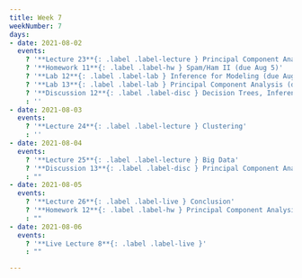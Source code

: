 ```yaml
---
title: Week 7
weekNumber: 7
days:
- date: 2021-08-02
  events:
    ? '**Lecture 23**{: .label .label-lecture } Principal Component Analysis'
    ? '**Homework 11**{: .label .label-hw } Spam/Ham II (due Aug 5)'
    ? '**Lab 12**{: .label .label-lab } Inference for Modeling (due Aug 7)'
    ? '**Lab 13**{: .label .label-lab } Principal Component Analysis (due Aug 7)'
    ? '**Discussion 12**{: .label .label-disc } Decision Trees, Inference'
    : ''
- date: 2021-08-03
  events:
    ? '**Lecture 24**{: .label .label-lecture } Clustering'
    : ''
- date: 2021-08-04
  events:
    ? '**Lecture 25**{: .label .label-lecture } Big Data'
    ? '**Discussion 13**{: .label .label-disc } Principal Component Analysis, Clustering'
    : ""
- date: 2021-08-05
  events:
    ? '**Lecture 26**{: .label .label-live } Conclusion'
    ? '**Homework 12**{: .label .label-hw } Principal Component Analysis (due Aug 9)'
    : ""
- date: 2021-08-06
  events:
    ? '**Live Lecture 8**{: .label .label-live }'
    : ""

---
```

